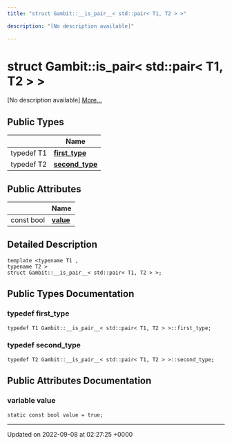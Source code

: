 ```yaml
---
title: "struct Gambit::__is_pair__< std::pair< T1, T2 > >"

description: "[No description available]"

---
```


# struct Gambit::__is_pair__< std::pair< T1, T2 > >



[No description available] [More...](#detailed-description)

## Public Types

|                | Name           |
| -------------- | -------------- |
| typedef T1 | **[first_type](/documentation/code/classes/structgambit_1_1____is__pair_____3_01std_1_1pair_3_01t1_00_01t2_01_4_01_4/#typedef-first-type)**  |
| typedef T2 | **[second_type](/documentation/code/classes/structgambit_1_1____is__pair_____3_01std_1_1pair_3_01t1_00_01t2_01_4_01_4/#typedef-second-type)**  |

## Public Attributes

|                | Name           |
| -------------- | -------------- |
| const bool | **[value](/documentation/code/classes/structgambit_1_1____is__pair_____3_01std_1_1pair_3_01t1_00_01t2_01_4_01_4/#variable-value)**  |

## Detailed Description

```
template <typename T1 ,
typename T2 >
struct Gambit::__is_pair__< std::pair< T1, T2 > >;
```

## Public Types Documentation

### typedef first_type

```
typedef T1 Gambit::__is_pair__< std::pair< T1, T2 > >::first_type;
```


### typedef second_type

```
typedef T2 Gambit::__is_pair__< std::pair< T1, T2 > >::second_type;
```


## Public Attributes Documentation

### variable value

```
static const bool value = true;
```


-------------------------------

Updated on 2022-09-08 at 02:27:25 +0000